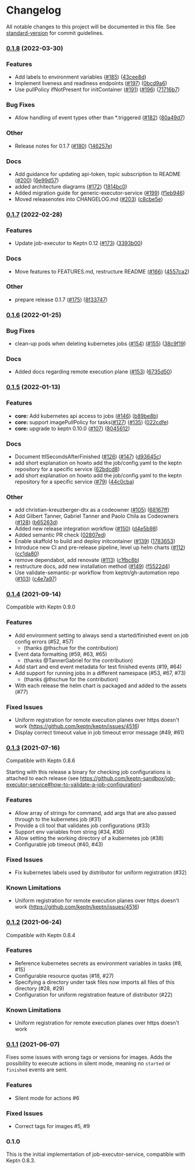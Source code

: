 # Changelog

All notable changes to this project will be documented in this file. See [standard-version](https://github.com/conventional-changelog/standard-version) for commit guidelines.

### [0.1.8](https://github.com/keptn-contrib/job-executor-service/compare/0.1.7...0.1.8) (2022-03-30)


### Features

* Add labels to environment variables ([#185](https://github.com/keptn-contrib/job-executor-service/issues/185)) ([43cee8d](https://github.com/keptn-contrib/job-executor-service/commit/43cee8d1ed0b810c2fa554363faf4c8273a55487))
* Implement liveness and readiness endpoints ([#197](https://github.com/keptn-contrib/job-executor-service/issues/197)) ([0bcd9a6](https://github.com/keptn-contrib/job-executor-service/commit/0bcd9a6eb6bdaa5cd3c83c2ac74b8f31d2d8cfdd))
* Use pullPolicy ifNotPresent for initContainer ([#191](https://github.com/keptn-contrib/job-executor-service/issues/191)) ([#196](https://github.com/keptn-contrib/job-executor-service/issues/196)) ([71716b7](https://github.com/keptn-contrib/job-executor-service/commit/71716b7563adfe60d3a327c1f81d1fdb63dc1ebf))


### Bug Fixes

* Allow handling of event types other than *.triggered ([#182](https://github.com/keptn-contrib/job-executor-service/issues/182)) ([80a49d7](https://github.com/keptn-contrib/job-executor-service/commit/80a49d7769036f3e1b192e1b130dc7438d0be59d))


### Other

* Release notes for 0.1.7 ([#180](https://github.com/keptn-contrib/job-executor-service/issues/180)) ([146257e](https://github.com/keptn-contrib/job-executor-service/commit/146257e4849667af8e891e67d89b6a5801d515c6))


### Docs

* Add guidance for updating api-token, topic subscription to README ([#200](https://github.com/keptn-contrib/job-executor-service/issues/200)) ([6e99d57](https://github.com/keptn-contrib/job-executor-service/commit/6e99d57fa46a5abb90f66265631cb1350d20343b))
* added architecture diagrams ([#172](https://github.com/keptn-contrib/job-executor-service/issues/172)) ([1814bc0](https://github.com/keptn-contrib/job-executor-service/commit/1814bc0f80923dde2d0c00162ebb3f27bac95c30))
* Added migration guide for generic-executor-service ([#199](https://github.com/keptn-contrib/job-executor-service/issues/199)) ([f1eb946](https://github.com/keptn-contrib/job-executor-service/commit/f1eb946d671de336786e6554455e54b32dc9fe59))
* Moved releasenotes into CHANGELOG.md ([#203](https://github.com/keptn-contrib/job-executor-service/issues/203)) ([c8cbe5e](https://github.com/keptn-contrib/job-executor-service/commit/c8cbe5eb51c18b52b40aa1aac7d5cb04c7647f7b))

### [0.1.7](https://github.com/keptn-contrib/job-executor-service/compare/0.1.6...0.1.7) (2022-02-28)


### Features

* Update job-executor to Keptn 0.12 ([#173](https://github.com/keptn-contrib/job-executor-service/issues/173)) ([3393b00](https://github.com/keptn-contrib/job-executor-service/commit/3393b0039959c51bc889525ce06c9dd9ac039bdf))


### Docs

* Move features to FEATURES.md, restructure README ([#166](https://github.com/keptn-contrib/job-executor-service/issues/166)) ([4557ca2](https://github.com/keptn-contrib/job-executor-service/commit/4557ca2dc0dc5f9f4aeb69b986cc4487b324c8c2))


### Other

* prepare release 0.1.7 ([#175](https://github.com/keptn-contrib/job-executor-service/issues/175)) ([8f33747](https://github.com/keptn-contrib/job-executor-service/commit/8f337470279325df499dc54ee4eaeea24496d4ae))

### [0.1.6](https://github.com/keptn-contrib/job-executor-service/compare/0.1.5...0.1.6) (2022-01-25)


### Bug Fixes

* clean-up pods when deleting kubernetes jobs ([#154](https://github.com/keptn-contrib/job-executor-service/issues/154)) ([#155](https://github.com/keptn-contrib/job-executor-service/issues/155)) ([38c9f19](https://github.com/keptn-contrib/job-executor-service/commit/38c9f19886251b5bbdd06a6391db1c146d90ce29))


### Docs

* Added docs regarding remote execution plane ([#153](https://github.com/keptn-contrib/job-executor-service/issues/153)) ([6735d50](https://github.com/keptn-contrib/job-executor-service/commit/6735d504426de006137c055447d1b126860ba7b0))

### [0.1.5](https://github.com/keptn-contrib/job-executor-service/compare/0.1.4...0.1.5) (2022-01-13)


### Features

* **core:** Add kubernetes api access to jobs ([#146](https://github.com/keptn-contrib/job-executor-service/issues/146)) ([b89be8b](https://github.com/keptn-contrib/job-executor-service/commit/b89be8b27df2959bf08cbd548ee1f9266562f287))
* **core:** support imagePullPolicy for tasks([#127](https://github.com/keptn-contrib/job-executor-service/issues/127)) ([#135](https://github.com/keptn-contrib/job-executor-service/issues/135)) ([022cdfe](https://github.com/keptn-contrib/job-executor-service/commit/022cdfef9645521b5337dae82b017ca3c164c65b))
* **core:** upgrade to keptn 0.10.0 ([#107](https://github.com/keptn-contrib/job-executor-service/issues/107)) ([8045612](https://github.com/keptn-contrib/job-executor-service/commit/80456129634a6e55d9c8297b403b5cb8ed26066e))


### Docs

*  Document ttlSecondsAfterFinished ([#126](https://github.com/keptn-contrib/job-executor-service/issues/126)) ([#147](https://github.com/keptn-contrib/job-executor-service/issues/147)) ([d93645c](https://github.com/keptn-contrib/job-executor-service/commit/d93645c367ed024a3a3ed1eee93347c61cf7c70d))
* add short explanation on howto add the job/config.yaml to the keptn repository for a specific service ([62bdcd8](https://github.com/keptn-contrib/job-executor-service/commit/62bdcd8ee69f7dc2dcc4363dc7fcef33b4a85e1f))
* add short explanation on howto add the job/config.yaml to the keptn repository for a specific service ([#79](https://github.com/keptn-contrib/job-executor-service/issues/79)) ([44c0cba](https://github.com/keptn-contrib/job-executor-service/commit/44c0cbaa26ad67a220710431c48b1678dd8c90d2))


### Other

* add christian-kreuzberger-dtx as a codeowner ([#105](https://github.com/keptn-contrib/job-executor-service/issues/105)) ([68167ff](https://github.com/keptn-contrib/job-executor-service/commit/68167ff0c304570630ca56b0a510521f19863209))
* Add Gilbert Tanner, Gabriel Tanner and Paolo Chila as Codeowners ([#128](https://github.com/keptn-contrib/job-executor-service/issues/128)) ([b65263d](https://github.com/keptn-contrib/job-executor-service/commit/b65263d4f36240c456994d22a31f8ab425bc1c0e))
* Added new release integration workflow ([#150](https://github.com/keptn-contrib/job-executor-service/issues/150)) ([d4e5b98](https://github.com/keptn-contrib/job-executor-service/commit/d4e5b989517aea8a59b1ee897e8c142359f3202a))
* Added semantic PR check ([02807ed](https://github.com/keptn-contrib/job-executor-service/commit/02807edb79cd5629bba99a8598370e5db83fa8dc))
* Enable skaffold to build and deploy initcontainer ([#139](https://github.com/keptn-contrib/job-executor-service/issues/139)) ([1783653](https://github.com/keptn-contrib/job-executor-service/commit/1783653b449d4c420dba2223dd529aac571802fe))
* Introduce new CI and pre-release pipeline, level up helm charts ([#112](https://github.com/keptn-contrib/job-executor-service/issues/112)) ([cc1da80](https://github.com/keptn-contrib/job-executor-service/commit/cc1da80f4310f1a5d60d4b3d119cc6ca85d50a25))
* remove dependabot, add renovate ([#113](https://github.com/keptn-contrib/job-executor-service/issues/113)) ([c1fbc8b](https://github.com/keptn-contrib/job-executor-service/commit/c1fbc8b0ceb06ef1a7e0798f901039d7d3c7f2e4))
* restructure docs, add new installation method ([#149](https://github.com/keptn-contrib/job-executor-service/issues/149)) ([f5522d4](https://github.com/keptn-contrib/job-executor-service/commit/f5522d4968958fba84e0a4a84a5f24392ddfeae2))
* Use validate-semantic-pr workflow from keptn/gh-automation repo ([#103](https://github.com/keptn-contrib/job-executor-service/issues/103)) ([c4e7a97](https://github.com/keptn-contrib/job-executor-service/commit/c4e7a9725edd4dd0fed79971cc5184d55a5185db))


### [0.1.4](https://github.com/keptn-contrib/job-executor-service/compare/0.1.3...0.1.4) (2021-09-14)


Compatible with Keptn 0.9.0

### Features

* Add environment setting to always send a started/finished event on job config errors (#52, #57)
    * (thanks @thschue for the contribution)
* Event data formatting (#59, #63, #65)
    * (thanks @TannerGabriel for the contribution)
* Add start and end event metadata for test finished events (#19, #64)
* Add support for running jobs in a different namespace (#53, #67, #73)
    * (thanks @thschue for the contribution)
* With each release the helm chart is packaged and added to the assets (#77)

### Fixed Issues

* Uniform registration for remote execution planes over https doesn't work (https://github.com/keptn/keptn/issues/4516)
* Display correct timeout value in job timeout error message (#49, #61)


### [0.1.3](https://github.com/keptn-contrib/job-executor-service/compare/0.1.2...0.1.3) (2021-07-16)

Compatible with Keptn 0.8.6

Starting with this release a binary for checking job configurations is attached to each release (see https://github.com/keptn-sandbox/job-executor-service#how-to-validate-a-job-configuration)

### Features

* Allow array of strings for command, add args that are also passed through to the kubernetes job (#31)
* Provide a cli tool that validates job configurations (#33)
* Support env variables from string (#34, #36)
* Allow setting the working directory of a kubernetes job (#38)
* Configurable job timeout (#40, #43)

### Fixed Issues

* Fix kubernetes labels used by distributor for uniform registration (#32)

### Known Limitations

* Uniform registration for remote execution planes over https doesn't work (https://github.com/keptn/keptn/issues/4516)

### [0.1.2](https://github.com/keptn-contrib/job-executor-service/compare/0.1.1...0.1.2) (2021-06-24)


Compatible with Keptn 0.8.4

### Features

* Reference kubernetes secrets as environment variables in tasks (#8, #15)
* Configurable resource quotas (#18, #27)
* Specifying a directory under task files now imports all files of this directory (#28, #29)
* Configuration for uniform registration feature of distributor (#22)


### Known Limitations

* Uniform registration for remote execution planes over https doesn't work

### [0.1.1](https://github.com/keptn-contrib/job-executor-service/compare/0.1.0...0.1.1) (2021-06-07)

Fixes some issues with wrong tags or versions for images. Adds the possibility to execute actions in silent mode, meaning no `started` or `finished` events are sent.

### Features

* Silent mode for actions #6

### Fixed Issues

* Correct tags for images #5, #9

### 0.1.0

This is the initial implementation of job-executor-service, compatible with Keptn 0.8.3.
